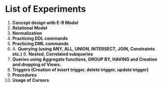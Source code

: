 # List of Experiments

1. **Concept design with E-R Model**
2. **Relational Model**
3. **Normalization**
4. **Practicing DDL commands**
5. **Practicing DML commands**
6. 
   A. **Querying (using ANY, ALL, UNION, INTERSECT, JOIN, Constraints etc.)**
   B. **Nested, Correlated subqueries**
7. **Queries using Aggregate functions, GROUP BY, HAVING and Creation and dropping of Views.**
8. **Triggers (Creation of insert trigger, delete trigger, update trigger)**
9. **Procedures**
10. **Usage of Cursors**